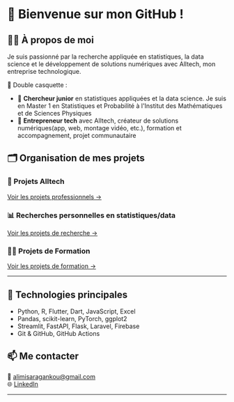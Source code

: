 # 👋 Bienvenue sur mon GitHub !

## 👨‍💻 À propos de moi
Je suis passionné par la recherche appliquée en statistiques, la data science et le développement de solutions numériques avec Alltech, mon entreprise technologique.

🎯 Double casquette :
- 🔬 **Chercheur junior** en statistiques appliquées et la data science. Je suis en Master 1 en Statistiques et Probabilité à l'Institut des Mathématiques et de Sciences Physiques
- 🧠 **Entrepreneur tech** avec Alltech, créateur de solutions numériques(app, web, montage vidéo, etc.), formation et accompagnement, projet communautaire

## 🗂️ Organisation de mes projets

### 🚀 Projets Alltech
[Voir les projets professionnels →](https://github.com/alimisara/alltech-projects)

### 📊 Recherches personnelles en statistiques/data
[Voir les projets de recherche →](#projets-de-recherche)

### 👨‍💻 Projets de Formation
[Voir les projets de formation →](https://github.com/alimisara/formation)

---

## 🔧 Technologies principales
- Python, R, Flutter, Dart, JavaScript, Excel
- Pandas, scikit-learn, PyTorch, ggplot2
- Streamlit, FastAPI, Flask, Laravel, Firebase
- Git & GitHub, GitHub Actions

## 📫 Me contacter
📧 alimisaragankou@gmail.com  
🌐 [LinkedIn](www.linkedin.com/in/alimi-sara)  

---
